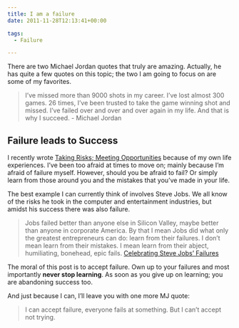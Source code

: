```yaml
---
title: I am a failure
date: 2011-11-28T12:13:41+00:00

tags:
  - Failure

---
```

There are two Michael Jordan quotes that truly are amazing. Actually, he has quite a few quotes on this topic; the two I am going to focus on are some of my favorites.

> I&#8217;ve missed more than 9000 shots in my career. I&#8217;ve lost almost 300 games. 26 times, I&#8217;ve been trusted to take the game winning shot and missed. I&#8217;ve failed over and over and over again in my life. And that is why I succeed. - Michael Jordan

## Failure leads to Success

I recently wrote [Taking Risks; Meeting Opportunities](/posts/2011/08/taking-risks-meeting-opportunity "Taking Risks; Meeting Opportunity") because of my own life experiences. I&#8217;ve been too afraid at times to move on; mainly because I&#8217;m afraid of failure myself. However, should you be afraid to fail? Or simply learn from those around you and the mistakes that you&#8217;ve made in your life.

The best example I can currently think of involves Steve Jobs. We all know of the risks he took in the computer and entertainment industries, but amidst his success there was also failure.

> Jobs failed better than anyone else in Silicon Valley, maybe better than anyone in corporate America. By that I mean Jobs did what only the greatest entrepreneurs can do: learn from their failures. I don’t mean learn from their mistakes. I mean learn from their abject, humiliating, bonehead, epic fails. [Celebrating Steve Jobs&#8217; Failures](http://blog.heritage.org/2011/08/26/celebrating-steve-jobs-failures/)

The moral of this post is to accept failure. Own up to your failures and most importantly __never stop learning__. As soon as you give up on learning; you are abandoning success too.

And just because I can, I&#8217;ll leave you with one more MJ quote:

> I can accept failure, everyone fails at something. But I can&#8217;t accept not trying.